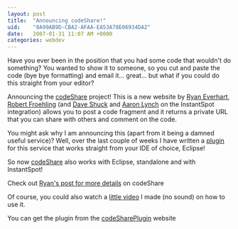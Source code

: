 ```yaml
---
layout: post
title:  "Announcing codeShare!"
uid:	"8A99AB9D-CBA2-AFAA-EA53A78E06934DA2"
date:   2007-01-31 11:07 AM +0000
categories: webdev
---
```

Have you ever been in the position that you had some code that wouldn't do something? You wanted to show it to someone, so you cut and paste the code (bye bye formatting) and email it... great... but what if you could do this straight from your editor?


Announcing the <a href="http://codeshare.ulatu.com/">codeShare</a> project! This is a new website by <a href="http://ev.instantspot.com/blog/index.cfm">Ryan Everhart</a>, <a href="http://fro.instantspot.com">Robert Froehling</a> (and <a href="http://daveshuck.instantspot.com/blog/">Dave Shuck</a>  and <a href="http://ajlcom.instantspot.com/blog/">Aaron Lynch</a> on the InstantSpot integration) allows you to post a code fragment and it returns a private URL that you can share with others and comment on the code.

You might ask why I am announcing this (apart from it being a damned useful service)? Well, over the last couple of weeks I have written a <a href="http://code.google.com/p/codeshareplugin/">plugin</a> for this service that works straight from your IDE of choice, Eclipse!

So now <a href="http://codeshare.ulatu.com/">codeShare</a> also works with Eclipse, standalone and with InstantSpot! 

Check out <a href="http://ev.instantspot.com/blog/index.cfm/2007/1/31/codeShares-New-Home-and-New-Features">Ryan's post for more details</a> on codeShare


Of course, you could also watch a <a href="http://media.libsyn.com/media/markdrew/CodeShareDemo.mov" target="_blank">little video</a> I made (no sound) on how to use it.


You can get the plugin from the <a href="http://code.google.com/p/codeshareplugin/">codeSharePlugin</a> website